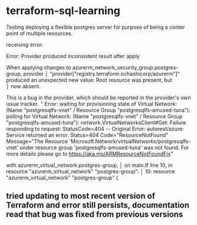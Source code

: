 # terraform-sql-learning

Testing deploying a flexible postgres server for purpose of being a center point of multiple resources.

receiving error:

Error: Provider produced inconsistent result after apply

When applying changes to azurerm_network_security_group.postgres-group, provider
│ "provider[\"registry.terraform.io/hashicorp/azurerm\"]" produced an unexpected new value: Root resource was present, but  
│ now absent.

 This is a bug in the provider, which should be reported in the provider's own issue tracker.
╵
Error: waiting for provisioning state of Virtual Network: (Name "postgresqlfs-vnet" / Resource Group "postgresqlfs-amused-tuna"): polling for Virtual Network: (Name "postgresqlfs-vnet" / Resource Group "postgresqlfs-amused-tuna"): network.VirtualNetworksClient#Get: Failure responding to request: StatusCode=404 -- Original Error: autorest/azure: Service returned an error. Status=404 Code="ResourceNotFound" Message="The Resource 'Microsoft.Network/virtualNetworks/postgresqlfs-vnet' under resource group 'postgresqlfs-amused-tuna' was not found. For more details please go to https://aka.ms/ARMResourceNotFoundFix"

 with azurerm_virtual_network.postgres-group,
│   on main.tf line 10, in resource "azurerm_virtual_network" "postgres-group":
│   10: resource "azurerm_virtual_network" "postgres-group" {

## tried updating to most recent version of Terraform and error still persists, documentation read that bug was fixed from previous versions
